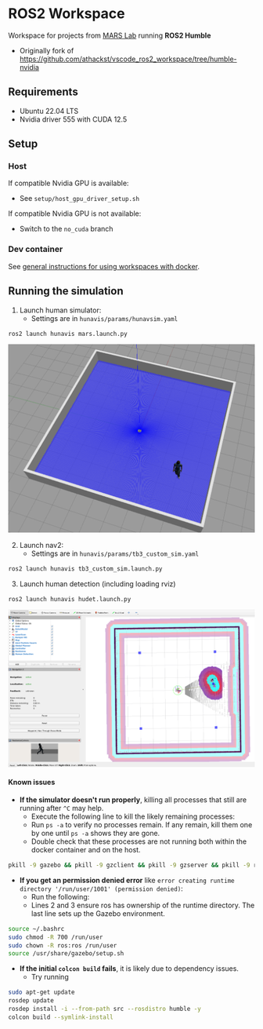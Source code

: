 # ROS2 Workspace
Workspace for projects from [MARS Lab](https://sfumars.com/) running **ROS2 Humble**
- Originally fork of https://github.com/athackst/vscode_ros2_workspace/tree/humble-nvidia

## Requirements
- Ubuntu 22.04 LTS
- Nvidia driver 555 with CUDA 12.5

## Setup
### Host 
If compatible Nvidia GPU is available:
- See `setup/host_gpu_driver_setup.sh`

If compatible Nvidia GPU is not available:
- Switch to the `no_cuda` branch

### Dev container
See [general instructions for using workspaces with docker](https://github.com/SFU-MARS/ros2_tutorial/wiki/Building-and-using-the-dev-container).

## Running the simulation
1. Launch human simulator: 
    - Settings are in `hunavis/params/hunavsim.yaml`
```bash
ros2 launch hunavis mars.launch.py
```
![Human and robot in an empty room](images/human_robot_gazebo.png)

2. Launch nav2: 
    - Settings are in `hunavis/params/tb3_custom_sim.yaml`
```bash
ros2 launch hunavis tb3_custom_sim.launch.py
```

3. Launch human detection (including loading rviz)
```bash
ros2 launch hunavis hudet.launch.py
```
![Rviz display](images/human_robot_rviz.png)

#### Known issues
- **If the simulator doesn't run properly**, killing all processes that still are running after `^C` may help. 
    - Execute the following line to kill the likely remaining processes:
    - Run `ps -a` to verify no processes remain. If any remain, kill them one by one until `ps -a` shows they are gone.
    - Double check that these processes are not running both within the docker container and on the host.
```bash
pkill -9 gazebo && pkill -9 gzclient && pkill -9 gzserver && pkill -9 ros2 && pkill -9 python3
```
    
- **If you get an permission denied error** like `error creating runtime directory '/run/user/1001' (permission denied)`:
  - Run the following:
  - Lines 2 and 3 ensure ros has ownership of the runtime directory. The last line sets up the Gazebo environment.
```bash
source ~/.bashrc
sudo chmod -R 700 /run/user
sudo chown -R ros:ros /run/user
source /usr/share/gazebo/setup.sh
```
- **If the initial `colcon build` fails**, it is likely due to dependency issues.
    - Try running
```bash
sudo apt-get update
rosdep update
rosdep install -i --from-path src --rosdistro humble -y
colcon build --symlink-install
```
